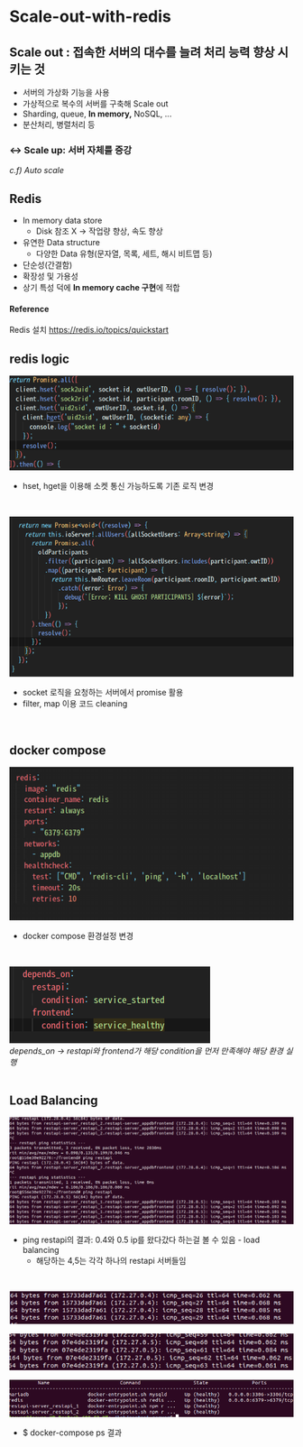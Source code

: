 # Scale-out-with-redis

## Scale out : 접속한 서버의 대수를 늘려 처리 능력 향상 시키는 것

- 서버의 가상화 기능을 사용
- 가상적으로 복수의 서버를 구축해 Scale out
- Sharding, queue, **In memory,** NoSQL, ...
- 분산처리, 병렬처리 등

### ↔ Scale up: 서버 자체를 증강

*c.f) Auto scale*

## Redis

- In memory data store
    - Disk 참조 X → 작업량 향상, 속도 향상
- 유연한 Data structure
    - 다양한 Data 유형(문자열, 목록, 세트, 해시 비트맵 등)
- 단순성(간결함)
- 확장성 및 가용성
- 상기 특성 덕에 **In memory cache 구현**에 적합

#### Reference
Redis 설치 https://redis.io/topics/quickstart


## redis logic
 <img src = "./images/socketIO.png"><br>
* hset, hget을 이용해 소켓 통신 가능하도록 기존 로직 변경<br>
<br>

 <img src = "./images/asyncPromise.png"><br>
* socket 로직을 요청하는 서버에서 promise 활용
* filter, map 이용 코드 cleaning<br>
<br>

## docker compose
 <img src = "./images/dockercompose.png"><br>
* docker compose 환경설정 변경<br>
 <br>
 
 <img src = "./images/dependson.png"><br>
*depends_on -> restapi와 frontend가 해당 condition을 먼저 만족해야 해당 환경 실행*<br>
 <br>
 
## Load Balancing
 <img src = "./images/loadbalancing.png"><br>
 * ping restapi의 결과: 0.4와 0.5 ip를 왔다갔다 하는걸 볼 수 있음 - load balancing
    * 해당하는 4,5는 각각 하나의 restapi 서버들임<br>
 <br>

 <img src = "./images/restapi1.png"><br>
 
 <img src = "./images/restapi2.png"><br>
 
 
 <img src = "./images/dockercontainer.png"><br>
 * $ docker-compose ps 결과<br>
<br>
